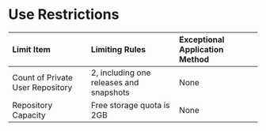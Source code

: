 # Use Restrictions

Limit Item|Limiting Rules | Exceptional Application Method   
:---|:---|:---     
Count of Private User Repository|2, including one releases and snapshots|None 
Repository Capacity|Free storage quota is 2GB|None      
